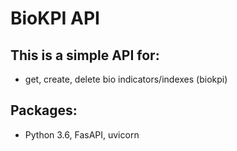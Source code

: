 # BioKPI API

## This is a simple API for:

* get, create, delete bio indicators/indexes (biokpi)

## Packages:

* Python 3.6, FasAPI, uvicorn
